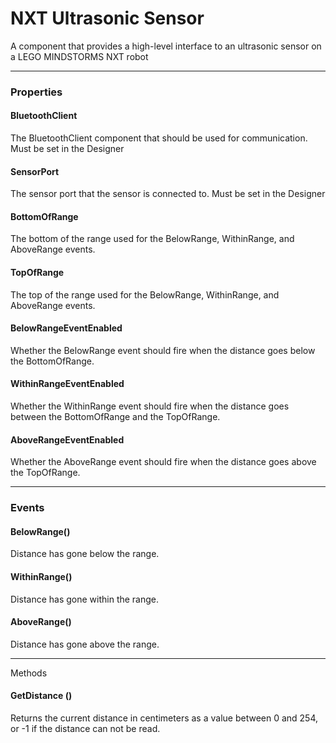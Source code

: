 # NXT Ultrasonic Sensor

A component that provides a high-level interface to an ultrasonic sensor on a LEGO MINDSTORMS NXT robot

---

### Properties

#### BluetoothClient

The BluetoothClient component that should be used for communication. Must be set in the Designer

#### SensorPort

The sensor port that the sensor is connected to. Must be set in the Designer

#### BottomOfRange

The bottom of the range used for the BelowRange, WithinRange, and AboveRange events.

#### TopOfRange

The top of the range used for the BelowRange, WithinRange, and AboveRange events.

#### BelowRangeEventEnabled

Whether the BelowRange event should fire when the distance goes below the BottomOfRange.

#### WithinRangeEventEnabled

Whether the WithinRange event should fire when the distance goes between the BottomOfRange and the TopOfRange.

#### AboveRangeEventEnabled

Whether the AboveRange event should fire when the distance goes above the TopOfRange.

---

### Events

#### BelowRange()

Distance has gone below the range.

#### WithinRange()

Distance has gone within the range.

#### AboveRange()

Distance has gone above the range.

---

Methods

#### GetDistance ()

Returns the current distance in centimeters as a value between 0 and 254, or -1 if the distance can not be read.
